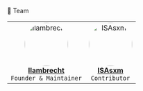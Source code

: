 🌱 Team

<table> <tr> <td align="center"> <a href="https://github.com/llambrecht" target="_blank"> <img src="https://avatars.githubusercontent.com/u/10818457?v=4" width="100px" style="border-radius: 50%;" alt="llambrecht"/> <br /> <strong>llambrecht</strong> </a> <br /> <span><code>Founder & Maintainer</code></span> </td> <td align="center"> <a href="https://github.com/ISAsxm" target="_blank"> <img src="https://avatars.githubusercontent.com/u/47738803?v=4" width="100px" style="border-radius: 50%;" alt="ISAsxm"/> <br /> <strong>ISAsxm</strong> </a> <br /> <span><code>Contributor</code></span> </td> </tr> </table>
